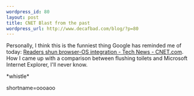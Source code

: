 ```yaml
--- 
wordpress_id: 80
layout: post
title: CNET Blast from the past
wordpress_url: http://www.decafbad.com/blog/?p=80
---
```

<p>Personally, I think this is the funniest thing Google has reminded me of today: <a href="http://www.news.com/News/Item/0,4,14901,00.html">Readers shun browser-OS integration - Tech News - CNET.com</a>.  How I came up with a comparison between flushing toilets and Microsoft Internet Explorer, I'll never know.</p>
<p>*whistle*</p>
<!--more-->
shortname=oooaoo
